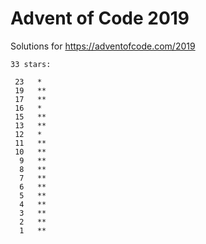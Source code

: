 # Advent of Code 2019

Solutions for https://adventofcode.com/2019

```
33 stars:

 23   *
 19   **
 17   **
 16   *
 15   **
 13   **
 12   *
 11   **
 10   **
  9   **
  8   **
  7   **
  6   **
  5   **
  4   **
  3   **
  2   **
  1   **
```
